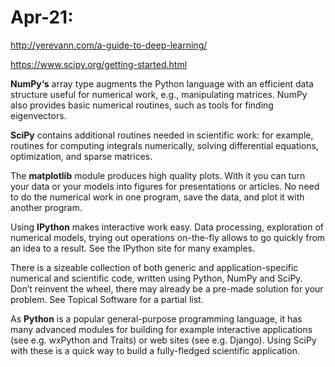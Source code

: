 # Apr-21:

http://yerevann.com/a-guide-to-deep-learning/

https://www.scipy.org/getting-started.html

**NumPy‘s** array type augments the Python language with an efficient data structure useful for numerical work, e.g., manipulating matrices. NumPy also provides basic numerical routines, such as tools for finding eigenvectors.

**SciPy** contains additional routines needed in scientific work: for example, routines for computing integrals numerically, solving differential equations, optimization, and sparse matrices.

The **matplotlib** module produces high quality plots. With it you can turn your data or your models into figures for presentations or articles. No need to do the numerical work in one program, save the data, and plot it with another program.

Using **IPython** makes interactive work easy. Data processing, exploration of numerical models, trying out operations on-the-fly allows to go quickly from an idea to a result. See the IPython site for many examples.

There is a sizeable collection of both generic and application-specific numerical and scientific code, written using Python, NumPy and SciPy. Don’t reinvent the wheel, there may already be a pre-made solution for your problem. See Topical Software for a partial list.

As **Python** is a popular general-purpose programming language, it has many advanced modules for building for example interactive applications (see e.g. wxPython and Traits) or web sites (see e.g. Django). Using SciPy with these is a quick way to build a fully-fledged scientific application.
